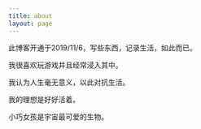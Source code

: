 ```yaml
---
title: about
layout: page
---
```


此博客开通于2019/11/6，写些东西，记录生活，如此而已。

我很喜欢玩游戏并且经常浸入其中。

我认为人生毫无意义，以此对抗生活。

我的理想是好好活着。

小巧女孩是宇宙最可爱的生物。



